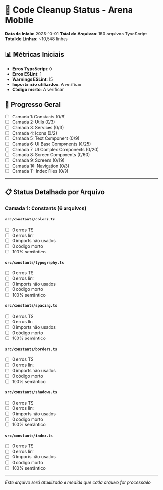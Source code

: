 # 🧹 Code Cleanup Status - Arena Mobile

**Data de Início**: 2025-10-01
**Total de Arquivos**: 159 arquivos TypeScript
**Total de Linhas**: ~10,548 linhas

## 📊 Métricas Iniciais

- **Erros TypeScript**: 0
- **Erros ESLint**: 1
- **Warnings ESLint**: 15
- **Imports não utilizados**: A verificar
- **Código morto**: A verificar

## 🎯 Progresso Geral

- [ ] Camada 1: Constants (0/6)
- [ ] Camada 2: Utils (0/3)
- [ ] Camada 3: Services (0/3)
- [ ] Camada 4: Icons (0/2)
- [ ] Camada 5: Text Component (0/9)
- [ ] Camada 6: UI Base Components (0/25)
- [ ] Camada 7: UI Complex Components (0/20)
- [ ] Camada 8: Screen Components (0/60)
- [ ] Camada 9: Screens (0/19)
- [ ] Camada 10: Navigation (0/3)
- [ ] Camada 11: Index Files (0/9)

---

## 📋 Status Detalhado por Arquivo

### Camada 1: Constants (6 arquivos)

#### `src/constants/colors.ts`
- [ ] 0 erros TS
- [ ] 0 erros lint
- [ ] 0 imports não usados
- [ ] 0 código morto
- [ ] 100% semântico

#### `src/constants/typography.ts`
- [ ] 0 erros TS
- [ ] 0 erros lint
- [ ] 0 imports não usados
- [ ] 0 código morto
- [ ] 100% semântico

#### `src/constants/spacing.ts`
- [ ] 0 erros TS
- [ ] 0 erros lint
- [ ] 0 imports não usados
- [ ] 0 código morto
- [ ] 100% semântico

#### `src/constants/borders.ts`
- [ ] 0 erros TS
- [ ] 0 erros lint
- [ ] 0 imports não usados
- [ ] 0 código morto
- [ ] 100% semântico

#### `src/constants/shadows.ts`
- [ ] 0 erros TS
- [ ] 0 erros lint
- [ ] 0 imports não usados
- [ ] 0 código morto
- [ ] 100% semântico

#### `src/constants/index.ts`
- [ ] 0 erros TS
- [ ] 0 erros lint
- [ ] 0 imports não usados
- [ ] 0 código morto
- [ ] 100% semântico

---

*Este arquivo será atualizado à medida que cada arquivo for processado*
